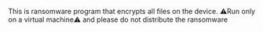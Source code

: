 This is ransomware program that encrypts all files on the device.
⚠️Run only on a virtual machine⚠️
and please do not distribute the ransomware

